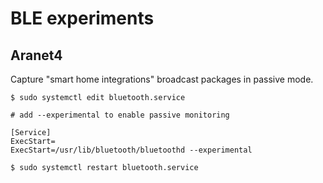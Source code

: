 # BLE experiments

## Aranet4

Capture "smart home integrations" broadcast packages in passive mode.

```
$ sudo systemctl edit bluetooth.service

# add --experimental to enable passive monitoring

[Service]
ExecStart=
ExecStart=/usr/lib/bluetooth/bluetoothd --experimental

$ sudo systemctl restart bluetooth.service
```
